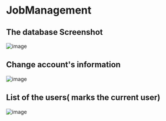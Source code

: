 # JobManagement

## The database Screenshot

![image](https://user-images.githubusercontent.com/96385473/209454576-56622dda-7c19-436d-bd1e-9ba6b39fa458.png)

## Change account's information

![image](https://user-images.githubusercontent.com/96385473/209489616-2d262626-023e-46a8-ae01-9e052dfc3879.png)

## List of the users( marks the current user)

![image](https://user-images.githubusercontent.com/96385473/209489663-8ffd4dba-fd2e-4578-926c-99ee29d25b24.png)
